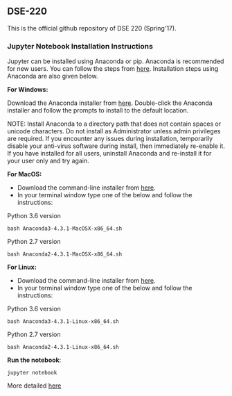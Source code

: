 ## DSE-220

This is the official github repository of DSE 220 (Spring'17).

### Jupyter Notebook Installation Instructions

Jupyter can be installed using Anaconda or pip. Anaconda is recommended for new users. 
You can follow the steps from [here](http://jupyter.readthedocs.io/en/latest/install.html).
Installation steps using Anaconda are also given below.

**For Windows:**

Download the Anaconda installer from [here](http://continuum.io/downloads.html).
Double-click the Anaconda installer and follow the prompts to install to the default location.

NOTE: Install Anaconda to a directory path that does not contain spaces or unicode characters. Do not install as Administrator unless admin privileges are required. If you encounter any issues during installation, temporarily disable your anti-virus software during install, then immediately re-enable it. If you have installed for all users, uninstall Anaconda and re-install it for your user only and try again.

**For MacOS:**

* Download the command-line installer from [here](https://www.continuum.io/downloads).
* In your terminal window type one of the below and follow the instructions:

Python 3.6 version
```
bash Anaconda3-4.3.1-MacOSX-x86_64.sh 
```

Python 2.7 version
```
bash Anaconda2-4.3.1-MacOSX-x86_64.sh 
```

**For Linux:**

* Download the command-line installer from [here](https://www.continuum.io/downloads).
* In your terminal window type one of the below and follow the instructions:

Python 3.6 version
```
bash Anaconda3-4.3.1-Linux-x86_64.sh
```

Python 2.7 version
```
bash Anaconda2-4.3.1-Linux-x86_64.sh
```

**Run the notebook**:
```
jupyter notebook
```
More detailed [here](http://jupyter.readthedocs.io/en/latest/running.html#running)
